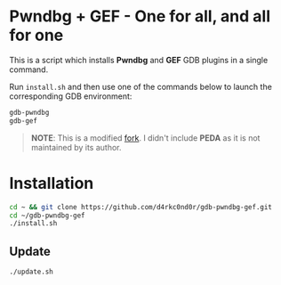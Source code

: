 # Pwndbg + GEF - One for all, and all for one

This is a script which installs **Pwndbg** and **GEF** GDB plugins in a single command.

Run `install.sh` and then use one of the commands below to launch the corresponding GDB environment:

```sh
gdb-pwndbg
gdb-gef
```

> **NOTE**: This is a modified [fork](https://github.com/apogiatzis/gdb-peda-pwndbg-gef). I didn't include **PEDA** as it is not maintained by its author.

# Installation

```sh
cd ~ && git clone https://github.com/d4rkc0nd0r/gdb-pwndbg-gef.git
cd ~/gdb-pwndbg-gef
./install.sh
```

## Update

```sh
./update.sh
```
